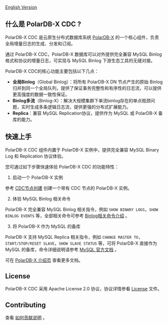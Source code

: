 [English Version](../../README.md)

## 什么是 PolarDB-X CDC ?

PolarDB-X CDC 是云原生分布式数据库系统 [PolarDB-X](https://github.com/polardb/polardbx-sql) 的一个核心组件，负责全局增量日志的生成、分发和订阅。

通过 PolarDB-X CDC，PolarDB-X 数据库可以对外提供完全兼容 MySQL Binlog 格式和协议的增量日志，可实现与 MySQL Binlog
下游生态工具的无缝对接。

PolarDB-X CDC的核心功能主要包括以下几点：

* **全局Binlog**（Global Binlog）：将所有 PolarDB-X DN 节点产生的原始 Binlog
  归并到同一个全局队列，提供了保证事务完整性和有序性的日志流，可以提供更高强度的数据一致性保证。
* **Binlog多流**（Binlog-X）：解决大规模集群下单流binlog存在的单点瓶颈问题，实时生成多条逻辑日志流，提供更强的分布式扩展能力。
* **Replica**：兼容 MySQL Replication协议，提供作为 MySQL 或 PolarDB-X 备库的能力。

## 快速上手

PolarDB-X CDC 组件内置于 PolarDB-X 实例中，提供完全兼容 MySQL Binary Log 和 Replication 协议体验。

您可通过如下步骤快速体验 PolarDB-X CDC 的功能特性：

1. 启动一个 PolarDB-X 实例

参考 [CDC节点创建](https://doc.polardbx.com/operator/ops/component/cdc/1-create-cdc-node-example.html) 创建一个带有 CDC
节点的 PolarDB-X 实例。

2. 体验 MySQL Binlog 相关命令

PolarDB-X 完全兼容 MySQL Binlog 相关指令，例如 `SHOW BINARY LOGS`，`SHOW BINLOG EVENTS`
等，全部相关命令可参考 [Binlog相关命令介绍](./binlog-commands-intro.md) 。

3. 将 PolarDB-X 作为 MySQL 的备库

PolarDB-X 支持 MySQL Replica 相关指令，例如 `CHANGE MASTER TO`，`START/STOP/RESET SLAVE`，`SHOW SLAVE STATUS` 等，可将
PolarDB-X 直接作为 MySQL
的备库，命令详细说明请参考 [MySQL 官方文档](https://dev.mysql.com/doc/refman/8.0/en/change-master-to.html) 。

可在 [PolarDB-X 介绍页](https://github.com/polardb/polardbx-sql#quick-start) 查看更多文档。

## License

PolarDB-X CDC 采用 Apache License 2.0 协议，协议详情参看 [License](../../LICENSE) 文件。

## Contributing

查看 [如何贡献说明](https://github.com/polardb/polardbx-sql#contributing) 。




